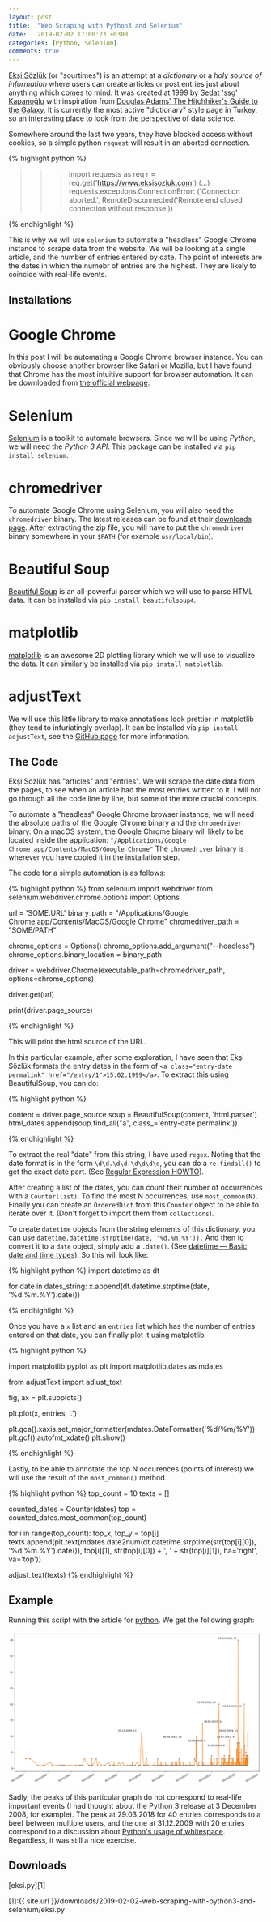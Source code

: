 ```yaml
---
layout: post
title:  "Web Scraping with Python3 and Selenium"
date:   2019-02-02 17:00:23 +0300
categories: [Python, Selenium]
comments: true
---
```


[Ekşi Sözlük](https://eksisozluk.com) (or "sourtimes") is an attempt at a *dictionary* or a *holy source of information* where users can create articles or post entries just about anything which comes to mind. It was created at 1999 by [Sedat 'ssg' Kapanoğlu](https://twitter.com/esesci) with inspiration from [Douglas Adams' The Hitchhiker's Guide to the Galaxy](https://en.wikipedia.org/wiki/The_Hitchhiker%27s_Guide_to_the_Galaxy). It is currently the most active "dictionary" style page in Turkey, so an interesting place to look from the perspective of data science.

Somewhere around the last two years, they have blocked access without cookies, so a simple python `request` will result in an aborted connection.

{% highlight python %}

>>> import requests as req
>>> r = req.get('https://www.eksisozluk.com')
(...)
requests.exceptions.ConnectionError: ('Connection aborted.', RemoteDisconnected('Remote end closed connection without response'))

{% endhighlight %}

This is why we will use `selenium` to automate a "headless" Google Chrome instance to scrape data from the website. We will be looking at a single article, and the number of entries entered by date. The point of interests are the dates in which the numebr of entries are the highest. They are likely to coincide with real-life events.

## Installations

# Google Chrome

In this post I will be automating a Google Chrome browser instance. You can obviously choose another browser like Safari or Mozilla, but I have found that Chrome has the most intuitive support for browser automation. It can be downloaded from [the official webpage](https://www.google.com/chrome/).

# Selenium

[Selenium](https://selenium-python.readthedocs.io) is a toolkit to automate browsers. Since we will be using _Python_, we will need the _Python 3 API_. This package can be installed via `pip install selenium`.

# chromedriver

To automate Google Chrome using Selenium, you will also need the `chromedriver` binary. The latest releases can be found at their [downloads page](http://chromedriver.chromium.org/downloads). After extracting the zip file, you will have to put the `chromedriver` binary somewhere in your `$PATH` (for example `usr/local/bin`).

# Beautiful Soup

[Beautiful Soup](https://www.crummy.com/software/BeautifulSoup/) is an all-powerful parser which we will use to parse HTML data. It can be installed via `pip install beautifulsoup4`.

# matplotlib

[matplotlib](https://matplotlib.org) is an awesome 2D plotting library which we will use to visualize the data. It can similarly be installed via `pip install matplotlib`.

# adjustText

We will use this little library to make annotations look prettier in matplotlib (they tend to infuriatingly overlap). It can be installed via `pip install adjustText`, see the [GitHub page](https://github.com/Phlya/adjustText) for more information.

## The Code

Ekşi Sözlük has "articles" and "entries". We will scrape the date data from the pages, to see when an article had the most entries written to it. I will not go through all the code line by line, but some of the more crucial concepts.


To automate a "headless" Google Chrome browser instance, we will need the absolute paths of the Google Chrome binary and the `chromedriver` binary. On a macOS system, the Google Chrome binary will likely to be located inside the application: `"/Applications/Google Chrome.app/Contents/MacOS/Google Chrome"` The `chromedriver` binary is wherever you have copied it in the installation step.

The code for a simple automation is as follows:

{% highlight python %}
from selenium import webdriver
from selenium.webdriver.chrome.options import Options

url = 'SOME.URL'
binary_path = "/Applications/Google Chrome.app/Contents/MacOS/Google Chrome"
chromedriver_path = "SOME/PATH"

chrome_options = Options()
chrome_options.add_argument("--headless")
chrome_options.binary_location = binary_path

driver = webdriver.Chrome(executable_path=chromedriver_path,
                          options=chrome_options)

driver.get(url)

print(driver.page_source)

{% endhighlight %}

This will print the html source of the URL.

In this particular example, after some exploration, I have seen that Ekşi Sözlük formats the entry dates in the form of `<a class="entry-date permalink" href="/entry/1">15.02.1999</a>`. To extract this using BeautifulSoup, you can do:

{% highlight python %}

content = driver.page_source
soup = BeautifulSoup(content, 'html.parser')
html_dates.append(soup.find_all("a", class_='entry-date permalink'))

{% endhighlight %}

To extract the real "date" from this string, I have used `regex`. Noting that the date format is in the form `\d\d.\d\d.\d\d\d\d`, you can do a `re.findall()` to get the exact date part. (See [Regular Expression HOWTO](https://docs.python.org/3/howto/regex.html)).

After creating a list of the dates, you can count their number of occurrences with a `Counter(list)`. To find the most N occurrences, use `most_common(N)`. Finally you can create an `OrderedDict` from this `Counter` object to be able to iterate over it. (Don't forget to import them from `collections`).

To create `datetime` objects from the string elements of this dictionary, you can use `datetime.datetime.strptime(date, '%d.%m.%Y')).` And then to convert it to a `date` object, simply add a `.date()`. (See [datetime — Basic date and time types](https://docs.python.org/3/library/datetime.html#module-datetime)). So this will look like:

{% highlight python %}
import datetime as dt

for date in dates_string:
    x.append(dt.datetime.strptime(date, '%d.%m.%Y').date())

{% endhighlight %}

Once you have a `x` list and an `entries` list which has the number of entries entered on that date, you can finally plot it using matplotlib.

{% highlight python %}

import matplotlib.pyplot as plt
import matplotlib.dates as mdates

from adjustText import adjust_text

fig, ax = plt.subplots()

plt.plot(x, entries, '.')

plt.gca().xaxis.set_major_formatter(mdates.DateFormatter('%d/%m/%Y'))
plt.gcf().autofmt_xdate()
plt.show()

{% endhighlight %}

Lastly, to be able to annotate the top N occurences (points of interest) we will use the result of the `most_common()` method.

{% highlight python %}
top_count = 10
texts = []

counted_dates = Counter(dates)
top = counted_dates.most_common(top_count)

for i in range(top_count):
    top_x, top_y = top[i]
    texts.append(plt.text(mdates.date2num(dt.datetime.strptime(str(top[i][0]), '%d.%m.%Y').date()),
                          top[i][1], str(top[i][0]) + ', ' + str(top[i][1]), ha='right', va='top'))

adjust_text(texts)
{% endhighlight %}

## Example

Running this script with the article for [python](https://eksisozluk.com/python--109286). We get the following graph:

![](/assets/2019-02-02-web-scraping-with-python3-and-selenium/python.png)

Sadly, the peaks of this particular graph do not correspond to real-life important events (I had thought about the Python 3 release at 3 December 2008, for example). The peak at 29.03.2018 for 40 entries corresponds to a beef between multiple users, and the one at 31.12.2009 with 20 entries correspond to a discussion about [Python's usage of whitespace](http://wiki.c2.com/?PythonWhiteSpaceDiscussion). Regardless, it was still a nice exercise.

## Downloads

[eksi.py][1]

[1]:{{ site.url }}/downloads/2019-02-02-web-scraping-with-python3-and-selenium/eksi.py
